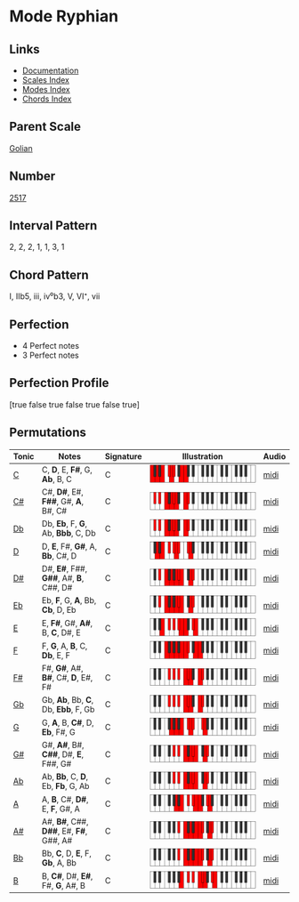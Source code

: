 # Mode Ryphian

## Links

- [Documentation](README.md)
- [Scales Index](Scales.md)
- [Modes Index](Modes.md)
- [Chords Index](Chords.md)

## Parent Scale

[Golian](ScaleGolian.md)

## Number

[2517](https://ianring.com/musictheory/scales/2517)

## Interval Pattern

2, 2, 2, 1, 1, 3, 1

## Chord Pattern

I, IIb5, iii, iv⁰b3, V, VI⁺, vii

## Perfection

- 4 Perfect notes
- 3 Perfect notes

## Perfection Profile

[true false true false true false true]

## Permutations

| Tonic | Notes | Signature | Illustration | Audio |
|-------|-------|-----------|--------------|-------|
| [C](ModeCNaturalRyphian.md) | C, **D**, E, **F#**, G, **Ab**, B, C | C | ![CNaturalRyphian](ModeCNaturalRyphian.png) | [midi](https://github.com/edipermadi/music/blob/main/docs/ModeCNaturalRyphian.mid?raw=true) |
| [C#](ModeCSharpRyphian.md) | C#, **D#**, E#, **F##**, G#, **A**, B#, C# | C | ![CSharpRyphian](ModeCSharpRyphian.png) | [midi](https://github.com/edipermadi/music/blob/main/docs/ModeCSharpRyphian.mid?raw=true) |
| [Db](ModeDFlatRyphian.md) | Db, **Eb**, F, **G**, Ab, **Bbb**, C, Db | C | ![DFlatRyphian](ModeDFlatRyphian.png) | [midi](https://github.com/edipermadi/music/blob/main/docs/ModeDFlatRyphian.mid?raw=true) |
| [D](ModeDNaturalRyphian.md) | D, **E**, F#, **G#**, A, **Bb**, C#, D | C | ![DNaturalRyphian](ModeDNaturalRyphian.png) | [midi](https://github.com/edipermadi/music/blob/main/docs/ModeDNaturalRyphian.mid?raw=true) |
| [D#](ModeDSharpRyphian.md) | D#, **E#**, F##, **G##**, A#, **B**, C##, D# | C | ![DSharpRyphian](ModeDSharpRyphian.png) | [midi](https://github.com/edipermadi/music/blob/main/docs/ModeDSharpRyphian.mid?raw=true) |
| [Eb](ModeEFlatRyphian.md) | Eb, **F**, G, **A**, Bb, **Cb**, D, Eb | C | ![EFlatRyphian](ModeEFlatRyphian.png) | [midi](https://github.com/edipermadi/music/blob/main/docs/ModeEFlatRyphian.mid?raw=true) |
| [E](ModeENaturalRyphian.md) | E, **F#**, G#, **A#**, B, **C**, D#, E | C | ![ENaturalRyphian](ModeENaturalRyphian.png) | [midi](https://github.com/edipermadi/music/blob/main/docs/ModeENaturalRyphian.mid?raw=true) |
| [F](ModeFNaturalRyphian.md) | F, **G**, A, **B**, C, **Db**, E, F | C | ![FNaturalRyphian](ModeFNaturalRyphian.png) | [midi](https://github.com/edipermadi/music/blob/main/docs/ModeFNaturalRyphian.mid?raw=true) |
| [F#](ModeFSharpRyphian.md) | F#, **G#**, A#, **B#**, C#, **D**, E#, F# | C | ![FSharpRyphian](ModeFSharpRyphian.png) | [midi](https://github.com/edipermadi/music/blob/main/docs/ModeFSharpRyphian.mid?raw=true) |
| [Gb](ModeGFlatRyphian.md) | Gb, **Ab**, Bb, **C**, Db, **Ebb**, F, Gb | C | ![GFlatRyphian](ModeGFlatRyphian.png) | [midi](https://github.com/edipermadi/music/blob/main/docs/ModeGFlatRyphian.mid?raw=true) |
| [G](ModeGNaturalRyphian.md) | G, **A**, B, **C#**, D, **Eb**, F#, G | C | ![GNaturalRyphian](ModeGNaturalRyphian.png) | [midi](https://github.com/edipermadi/music/blob/main/docs/ModeGNaturalRyphian.mid?raw=true) |
| [G#](ModeGSharpRyphian.md) | G#, **A#**, B#, **C##**, D#, **E**, F##, G# | C | ![GSharpRyphian](ModeGSharpRyphian.png) | [midi](https://github.com/edipermadi/music/blob/main/docs/ModeGSharpRyphian.mid?raw=true) |
| [Ab](ModeAFlatRyphian.md) | Ab, **Bb**, C, **D**, Eb, **Fb**, G, Ab | C | ![AFlatRyphian](ModeAFlatRyphian.png) | [midi](https://github.com/edipermadi/music/blob/main/docs/ModeAFlatRyphian.mid?raw=true) |
| [A](ModeANaturalRyphian.md) | A, **B**, C#, **D#**, E, **F**, G#, A | C | ![ANaturalRyphian](ModeANaturalRyphian.png) | [midi](https://github.com/edipermadi/music/blob/main/docs/ModeANaturalRyphian.mid?raw=true) |
| [A#](ModeASharpRyphian.md) | A#, **B#**, C##, **D##**, E#, **F#**, G##, A# | C | ![ASharpRyphian](ModeASharpRyphian.png) | [midi](https://github.com/edipermadi/music/blob/main/docs/ModeASharpRyphian.mid?raw=true) |
| [Bb](ModeBFlatRyphian.md) | Bb, **C**, D, **E**, F, **Gb**, A, Bb | C | ![BFlatRyphian](ModeBFlatRyphian.png) | [midi](https://github.com/edipermadi/music/blob/main/docs/ModeBFlatRyphian.mid?raw=true) |
| [B](ModeBNaturalRyphian.md) | B, **C#**, D#, **E#**, F#, **G**, A#, B | C | ![BNaturalRyphian](ModeBNaturalRyphian.png) | [midi](https://github.com/edipermadi/music/blob/main/docs/ModeBNaturalRyphian.mid?raw=true) |

